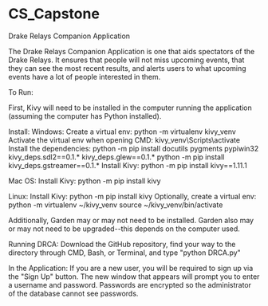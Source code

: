# CS_Capstone
Drake Relays Companion Application

The Drake Relays Companion Application is one that aids spectators of the Drake Relays. It ensures that people will not miss upcoming events, that they can see the most recent results, and alerts users to what upcoming events have a lot of people interested in them.

To Run:

First, Kivy will need to be installed in the computer running the application (assuming the computer has Python installed).

Install:
  Windows: 
           Create a virtual env: 
                    python -m virtualenv kivy_venv
           Activate the virtual env when opening CMD: 
                    kivy_venv\Scripts\activate
           Install the dependencies:
                    python -m pip install docutils pygments pypiwin32 kivy_deps.sdl2==0.1.* kivy_deps.glew==0.1.*
                    python -m pip install kivy_deps.gstreamer==0.1.*
           Install Kivy:
                    python -m pip install kivy==1.11.1

  Mac OS:
          Install Kivy:
                    python -m pip install kivy

  Linux:
          Install Kivy:
                    python -m pip install kivy
          Optionally, create a virtual env:
                    python -m virtualenv ~/kivy_venv
                    source ~/kivy_venv/bin/activate

  Additionally, Garden may or may not need to be installed. Garden also may or may not need to be upgraded--this depends on     the computer used.

Running DRCA:
  Download the GitHub repository, find your way to the directory through CMD, Bash, or Terminal, and type "python DRCA.py"
  
In the Application:
  If you are a new user, you will be required to sign up via the "Sign Up" button. The new window that appears will prompt you   to enter a username and password. Passwords are encrypted so the administrator of the database cannot see passwords.
  
  


                  
